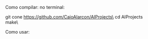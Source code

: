 Como compilar:
no terminal:

git cone https://github.com/CaioAlarcon/AIProjects\
cd AIProjects\
make\


Como usar:
